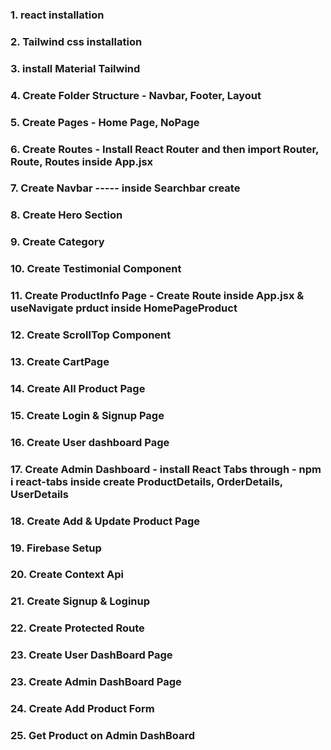 ### 1. react installation
### 2. Tailwind css installation
### 3. install Material Tailwind
### 4. Create Folder Structure - Navbar, Footer, Layout
### 5. Create Pages - Home Page, NoPage
### 6. Create Routes - Install React Router and then import Router, Route, Routes inside App.jsx
### 7. Create Navbar ----- inside Searchbar create
### 8. Create Hero Section
### 9. Create Category
### 10. Create Testimonial Component
### 11. Create ProductInfo Page - Create Route inside App.jsx & useNavigate prduct inside HomePageProduct
### 12. Create ScrollTop Component
### 13. Create CartPage
### 14. Create All Product Page
### 15. Create Login & Signup Page
### 16. Create User dashboard Page
### 17. Create Admin Dashboard - install React Tabs through - npm i react-tabs inside create    ProductDetails, OrderDetails, UserDetails
### 18. Create Add & Update Product Page
### 19. Firebase Setup
### 20. Create Context Api
### 21. Create Signup & Loginup
### 22. Create Protected Route
### 23. Create User DashBoard Page
### 23. Create Admin DashBoard Page
### 24. Create Add Product Form
### 25. Get Product on Admin DashBoard